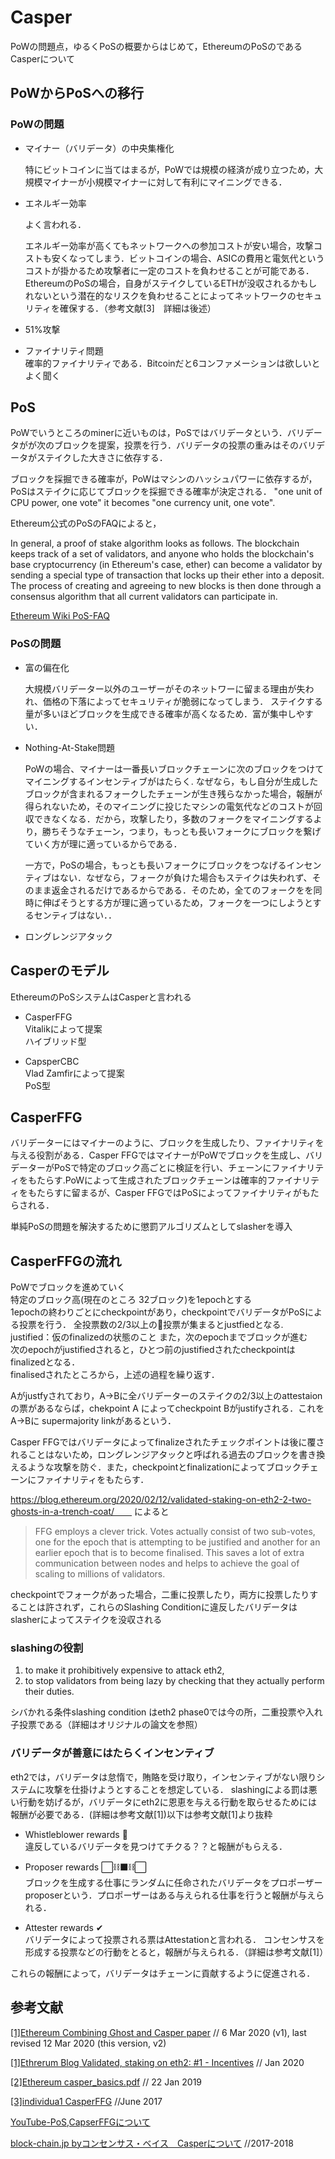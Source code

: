 # Casper  
PoWの問題点，ゆるくPoSの概要からはじめて，EthereumのPoSのであるCasperについて

##  PoWからPoSへの移行
### PoWの問題
- マイナー（バリデータ）の中央集権化

  特にビットコインに当てはまるが，PoWでは規模の経済が成り立つため，大規模マイナーが小規模マイナーに対して有利にマイニングできる．

- エネルギー効率  

  よく言われる．

  エネルギー効率が高くてもネットワークへの参加コストが安い場合，攻撃コストも安くなってしまう．ビットコインの場合、ASICの費用と電気代というコストが掛かるため攻撃者に一定のコストを負わせることが可能である．EthereumのPoSの場合，自身がステイクしているETHが没収されるかもしれないという潜在的なリスクを負わせることによってネットワークのセキュリティを確保する．（参考文献[3]　詳細は後述）

 - 51%攻撃
 - ファイナリティ問題  
 確率的ファイナリティである．Bitcoinだと6コンファメーションは欲しいとよく聞く

## PoS  
PoWでいうところのminerに近いものは，PoSではバリデータという．バリデータがが次のブロックを提案，投票を行う．バリデータの投票の重みはそのバリデータがステイクした大きさに依存する．

ブロックを採掘できる確率が，PoWはマシンのハッシュパワーに依存するが，PoSはステイクに応じてブロックを採掘できる確率が決定される．
"one unit of CPU power, one vote" it becomes "one currency unit, one vote". 

Ethereum公式のPoSのFAQによると，

In general, a proof of stake algorithm looks as follows. The blockchain keeps track of a set of validators, and anyone who holds the blockchain's base cryptocurrency (in Ethereum's case, ether) can become a validator by sending a special type of transaction that locks up their ether into a deposit. The process of creating and agreeing to new blocks is then done through a consensus algorithm that all current validators can participate in.

[Ethereum Wiki PoS-FAQ](https://github.com/ethereum/wiki/wiki/Proof-of-Stake-FAQ#what-is-proof-of-stake)


### PoSの問題  
 - 富の偏在化  
  
    大規模バリデーター以外のユーザーがそのネットワーに留まる理由が失われ、価格の下落によってセキュリティが脆弱になってしまう．
  ステイクする量が多いほどブロックを生成できる確率が高くなるため．富が集中しやすい．  

 - Nothing-At-Stake問題
  
    PoWの場合、マイナーは一番長いブロックチェーンに次のブロックをつけてマイニングするインセンティブがはたらく.
    なぜなら，もし自分が生成したブロックが含まれるフォークしたチェーンが生き残らなかった場合，報酬が得られないため，そのマイニングに投じたマシンの電気代などのコストが回収できなくなる．だから，攻撃したり，多数のフォークをマイニングするより，勝ちそうなチェーン，つまり，もっとも長いフォークにブロックを繋げていく方が理に適っているからである．

    一方で，PoSの場合，もっとも長いフォークにブロックをつなげるインセンティブはない．なぜなら，フォークが負けた場合もステイクは失われず、そのまま返金されるだけであるからである．そのため，全てのフォークをを同時に伸ばそうとする方が理に適っているため，フォークを一つにしようとするセンティブはない．．

 - ロングレンジアタック  
    

## Casperのモデル  
EthereumのPoSシステムはCasperと言われる  
 - CasperFFG   
Vitalikによって提案  
ハイブリッド型  

 - CapsperCBC  
Vlad Zamfirによって提案  
PoS型  
  
## CasperFFG  
バリデーターにはマイナーのように、ブロックを生成したり、ファイナリティを与える役割がある．Casper FFGではマイナーがPoWでブロックを生成し、バリデーターがPoSで特定のブロック高ごとに検証を行い、チェーンにファイナリティをもたらす.PoWによって生成されたブロックチェーンは確率的ファイナリティをもたらすに留まるが、Casper FFGではPoSによってファイナリティがもたらされる．

単純PoSの問題を解決するために懲罰アルゴリズムとしてslasherを導入

## CasperFFGの流れ
PoWでブロックを進めていく  
特定のブロック高(現在のところ 32ブロック)を1epochとする  
1epochの終わりごとにcheckpointがあり，checkpointでバリデータがPoSによる投票を行う．
全投票数の2/3以上の投票が集まるとjustfiedとなる.  justified：仮のfinalizedの状態のこと
また，次のepochまでブロックが進む  
次のepochがjustifiedされると，ひとつ前のjustifiedされたcheckpointはfinalizedとなる．  
finalisedされたところから，上述の過程を繰り返す．  

Aがjustfyされており，A->Bに全バリデーターのステイクの2/3以上のattestaionの票があるならば，chekpoint A によってcheckpoint Bがjustifyされる．これをA->Bに supermajority linkがあるという．

Casper FFGではバリデータによってfinalizeされたチェックポイントは後に覆されることはないため，ロングレンジアタックと呼ばれる過去のブロックを書き換えるような攻撃を防ぐ．また，checkpointとfinalizationによってブロックチェーンにファイナリティをもたらす．

https://blog.ethereum.org/2020/02/12/validated-staking-on-eth2-2-two-ghosts-in-a-trench-coat/　　
によると

 > FFG employs a clever trick. Votes actually consist of two sub-votes, one for the epoch that is attempting to be justified and another for an earlier epoch that is to become finalised. This saves a lot of extra communication between nodes and helps to achieve the goal of scaling to millions of validators.

checkpointでフォークがあった場合，二重に投票したり，両方に投票したりすることは許されず，これらのSlashing Conditionに違反したバリデータはslasherによってステイクを没収される


### slashingの役割
 1. to make it prohibitively expensive to attack eth2,
 2. to stop validators from being lazy by checking that they actually perform their duties. 

シバかれる条件slashing condition はeth2 phase0では今の所，二重投票や入れ子投票である（詳細はオリジナルの論文を参照）

### バリデータが善意にはたらくインセンティブ
eth2では，バリデータは怠惰で，賄賂を受け取り，インセンティブがない限りシステムに攻撃を仕掛けようとすることを想定している．
slashingによる罰は悪い行動を妨げるが，バリデータにeth2に恩恵を与える行動を取らせるためには報酬が必要である．(詳細は参考文献[1])以下は参考文献[1]より抜粋

 - Whistleblower rewards 🚓  
 違反しているバリデータを見つけてチクる？？と報酬がもらえる．  

 - Proposer rewards ⬜️⛓⬛️⛓⬜️  
 ブロックを生成する仕事にランダムに任命されたバリデータをプロポーザーproposerという．プロポーザーはある与えられる仕事を行うと報酬が与えられる．

 - Attester rewards ✔  
  バリデータによって投票される票はAttestationと言われる．  コンセンサスを形成する投票などの行動をとると，報酬が与えられる．（詳細は参考文献[1]）  

これらの報酬によって，バリデータはチェーンに貢献するように促進される．  

## 参考文献
[[1]Ethereum Combining Ghost and Casper paper](https://arxiv.org/abs/2003.03052) // 6 Mar 2020 (v1), last revised 12 Mar 2020 (this version, v2)

[[1]Ethrerum Blog Validated, staking on eth2: #1 - Incentives](https://blog.ethereum.org/2020/01/13/validated-staking-on-eth2-1-incentives/) // Jan 2020

[[2]Ethereum  casper_basics.pdf](https://arxiv.org/pdf/1710.09437.pdf) // 22 Jan 2019

[[3]individua1  CasperFFG](https://individua1.net/casper-ffg-dynamic-validator-sets/) //June 2017

[YouTube-PoS,CapserFFGについて](https://www.youtube.com/watch?v=RwjJmsyfKFk)

[block-chain.jp byコンセンサス・ベイス　Casperについて](https://block-chain.jp/ethereum/casper1/)  //2017-2018

